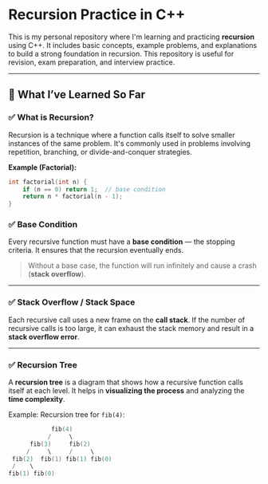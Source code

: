 # Recursion Practice in C++

This is my personal repository where I'm learning and practicing **recursion** using C++. It includes basic concepts, example problems, and explanations to build a strong foundation in recursion. This repository is useful for revision, exam preparation, and interview practice.

---

## 📘 What I’ve Learned So Far

### ✅ What is Recursion?
Recursion is a technique where a function calls itself to solve smaller instances of the same problem. It's commonly used in problems involving repetition, branching, or divide-and-conquer strategies.

**Example (Factorial):**
```cpp
int factorial(int n) {
    if (n == 0) return 1;  // base condition
    return n * factorial(n - 1);
}
```
### ✅ Base Condition
Every recursive function must have a **base condition** — the stopping criteria. It ensures that the recursion eventually ends.

> Without a base case, the function will run infinitely and cause a crash (**stack overflow**).

---

### ✅ Stack Overflow / Stack Space
Each recursive call uses a new frame on the **call stack**. If the number of recursive calls is too large, it can exhaust the stack memory and result in a **stack overflow error**.

---

### ✅ Recursion Tree
A **recursion tree** is a diagram that shows how a recursive function calls itself at each level. It helps in **visualizing the process** and analyzing the **time complexity**.

Example: Recursion tree for `fib(4)`:
```cpp
            fib(4)
           /     \
      fib(3)     fib(2)
     /     \     /     \
 fib(2)  fib(1) fib(1) fib(0)
 /    \
fib(1) fib(0)
```

